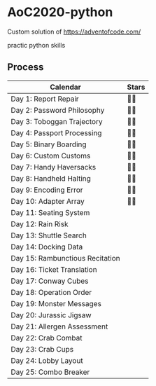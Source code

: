 # AoC2020-python

Custom solution of https://adventofcode.com/

practic python skills

## Process 

| Calendar                        | Stars |
| ------------------------------- | ----- |
| Day 1: Report Repair            | 🌟🌟   |
| Day 2: Password Philosophy      | 🌟🌟   |
| Day 3: Toboggan Trajectory      | 🌟🌟   |
| Day 4: Passport Processing      | 🌟🌟   |
| Day 5: Binary Boarding          | 🌟🌟   |
| Day 6: Custom Customs           | 🌟🌟   |
| Day 7: Handy Haversacks         | 🌟🌟   |
| Day 8: Handheld Halting         | 🌟🌟   |
| Day 9: Encoding Error           | 🌟🌟   |
| Day 10: Adapter Array           | 🌟🌟   |
| Day 11: Seating System          |       |
| Day 12: Rain Risk               |       |
| Day 13: Shuttle Search          |       |
| Day 14: Docking Data            |       |
| Day 15: Rambunctious Recitation |       |
| Day 16: Ticket Translation      |       |
| Day 17: Conway Cubes            |       |
| Day 18: Operation Order         |       |
| Day 19: Monster Messages        |       |
| Day 20: Jurassic Jigsaw         |       |
| Day 21: Allergen Assessment     |       |
| Day 22: Crab Combat             |       |
| Day 23: Crab Cups               |       |
| Day 24: Lobby Layout            |       |
| Day 25: Combo Breaker           |       |




